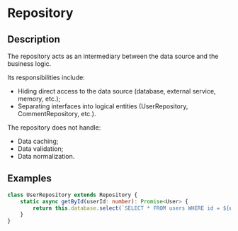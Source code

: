 # Repository

## Description

The repository acts as an intermediary between the data source and the business logic.

Its responsibilities include:

- Hiding direct access to the data source (database, external service, memory, etc.);
- Separating interfaces into logical entities (UserRepository, CommentRepository, etc.).

The repository does not handle:

- Data caching;
- Data validation;
- Data normalization.

## Examples

```ts
class UserRepository extends Repository {
	static async getById(userId: number): Promise<User> {
		return this.database.select(`SELECT * FROM users WHERE id = ${userId}`);
	}
}
```

